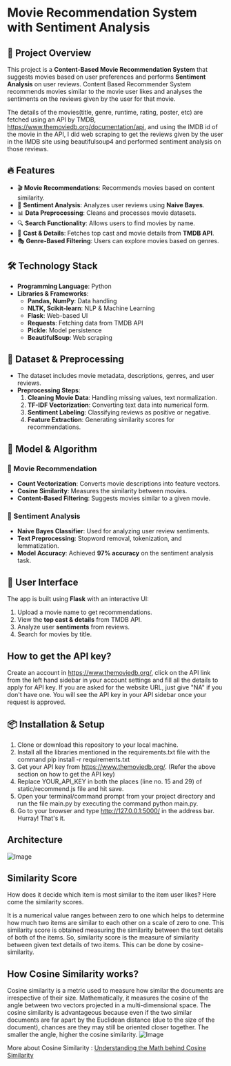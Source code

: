 # Movie Recommendation System with Sentiment Analysis

## 📌 Project Overview
This project is a **Content-Based Movie Recommendation System** that suggests movies based on user preferences and performs **Sentiment Analysis** on user reviews. Content Based Recommender System recommends movies similar to the movie user likes and analyses the sentiments on the reviews given by the user for that movie.

The details of the movies(title, genre, runtime, rating, poster, etc) are fetched using an API by TMDB, https://www.themoviedb.org/documentation/api, and using the IMDB id of the movie in the API, I did web scraping to get the reviews given by the user in the IMDB site using beautifulsoup4 and performed sentiment analysis on those reviews.

## 🔥 Features
- 🎬 **Movie Recommendations**: Recommends movies based on content similarity.
- 🤖 **Sentiment Analysis**: Analyzes user reviews using **Naive Bayes**.
- 📊 **Data Preprocessing**: Cleans and processes movie datasets.
- 🔍 **Search Functionality**: Allows users to find movies by name.
- 📜 **Cast & Details**: Fetches top cast and movie details from **TMDB API**.
- 🎭 **Genre-Based Filtering**: Users can explore movies based on genres.

## 🛠️ Technology Stack
- **Programming Language**: Python
- **Libraries & Frameworks**:
  - **Pandas, NumPy**: Data handling
  - **NLTK, Scikit-learn**: NLP & Machine Learning
  - **Flask**: Web-based UI
  - **Requests**: Fetching data from TMDB API
  - **Pickle**: Model persistence
  - **BeautifulSoup**: Web scraping 

## 📂 Dataset & Preprocessing
- The dataset includes movie metadata, descriptions, genres, and user reviews.
- **Preprocessing Steps**:
  1. **Cleaning Movie Data**: Handling missing values, text normalization.
  2. **TF-IDF Vectorization**: Converting text data into numerical form.
  3. **Sentiment Labeling**: Classifying reviews as positive or negative.
  4. **Feature Extraction**: Generating similarity scores for recommendations.

## 🚀 Model & Algorithm
### 🎥 Movie Recommendation
- **Count Vectorization**: Converts movie descriptions into feature vectors.
- **Cosine Similarity**: Measures the similarity between movies.
- **Content-Based Filtering**: Suggests movies similar to a given movie.

### 💬 Sentiment Analysis
- **Naive Bayes Classifier**: Used for analyzing user review sentiments.
- **Text Preprocessing**: Stopword removal, tokenization, and lemmatization.
- **Model Accuracy**: Achieved **97% accuracy** on the sentiment analysis task.

## 🎨 User Interface
The app is built using **Flask** with an interactive UI:
1. Upload a movie name to get recommendations.
2. View the **top cast & details** from TMDB API.
3. Analyze user **sentiments** from reviews.
4. Search for movies by title.

## How to get the API key?
Create an account in https://www.themoviedb.org/, click on the API link from the left hand sidebar in your account settings and fill all the details to apply for API key. If you are asked for the website URL, just give "NA" if you don't have one. You will see the API key in your API sidebar once your request is approved.

## 📦 Installation & Setup
1. Clone or download this repository to your local machine.
2. Install all the libraries mentioned in the requirements.txt file with the command pip install -r requirements.txt
3. Get your API key from https://www.themoviedb.org/. (Refer the above section on how to get the API key)
4. Replace YOUR_API_KEY in both the places (line no. 15 and 29) of static/recommend.js file and hit save.
5. Open your terminal/command prompt from your project directory and run the file main.py by executing the command python main.py.
6. Go to your browser and type http://127.0.0.1:5000/ in the address bar.
Hurray! That's it.

## Architecture
![Image](https://github.com/user-attachments/assets/9751c5b2-641e-44d6-9f95-cdff725f9e4b)

## Similarity Score
How does it decide which item is most similar to the item user likes? Here come the similarity scores.

It is a numerical value ranges between zero to one which helps to determine how much two items are similar to each other on a scale of zero to one. This similarity score is obtained measuring the similarity between the text details of both of the items. So, similarity score is the measure of similarity between given text details of two items. This can be done by cosine-similarity.

## How Cosine Similarity works?
Cosine similarity is a metric used to measure how similar the documents are irrespective of their size. Mathematically, it measures the cosine of the angle between two vectors projected in a multi-dimensional space. The cosine similarity is advantageous because even if the two similar documents are far apart by the Euclidean distance (due to the size of the document), chances are they may still be oriented closer together. The smaller the angle, higher the cosine similarity.
![Image](https://github.com/user-attachments/assets/41c18c07-e4ba-4557-a44c-3c7a3ab5c7f0)

More about Cosine Similarity : [Understanding the Math behind Cosine Similarity](https://www.machinelearningplus.com/nlp/cosine-similarity/)








